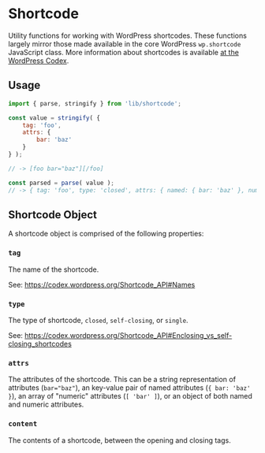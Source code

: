 # Shortcode

Utility functions for working with WordPress shortcodes. These functions largely mirror those made available in the core WordPress `wp.shortcode` JavaScript class. More information about shortcodes is available [at the WordPress Codex](https://codex.wordpress.org/Shortcode_API).

## Usage

```js
import { parse, stringify } from 'lib/shortcode';

const value = stringify( {
	tag: 'foo',
	attrs: {
		bar: 'baz'
	}
} );

// -> [foo bar="baz"][/foo]

const parsed = parse( value );
// -> { tag: 'foo', type: 'closed', attrs: { named: { bar: 'baz' }, numeric: [] } }
```

## Shortcode Object

A shortcode object is comprised of the following properties:

### `tag`

The name of the shortcode.

See: <https://codex.wordpress.org/Shortcode_API#Names>

### `type`

The type of shortcode, `closed`, `self-closing`, or `single`.

See: <https://codex.wordpress.org/Shortcode_API#Enclosing_vs_self-closing_shortcodes>

### `attrs`

The attributes of the shortcode. This can be a string representation of attributes (`bar="baz"`), an key-value pair of named attributes (`{ bar: 'baz' }`), an array of "numeric" attributes (`[ 'bar' ]`), or an object of both named and numeric attributes.

### `content`

The contents of a shortcode, between the opening and closing tags.
